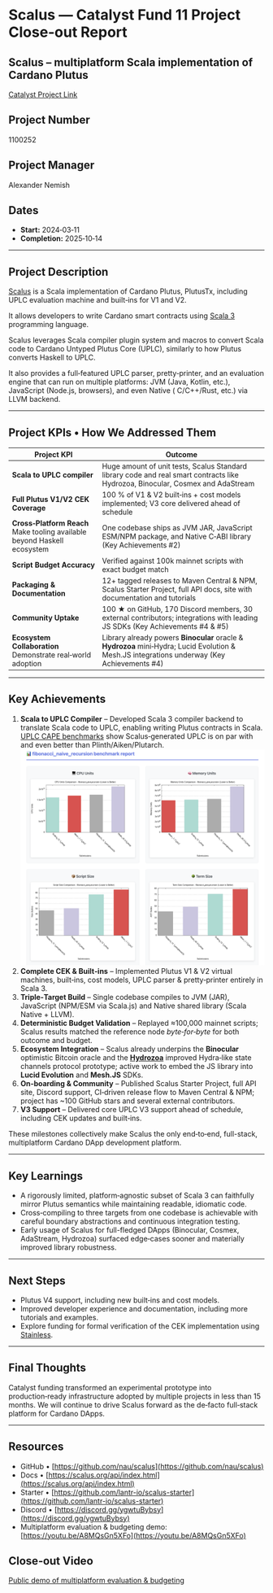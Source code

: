 # Scalus — Catalyst Fund 11 Project Close‑out Report

## Scalus – multiplatform Scala implementation of Cardano Plutus

[Catalyst Project Link](https://projectcatalyst.io/funds/11/cardano-open-developers/scalus-multiplatform-scala-implementation-of-cardano-plutus)

## Project Number

1100252

## Project Manager

Alexander Nemish

## Dates

* **Start:** 2024‑03‑11
* **Completion:** 2025‑10‑14

---

## Project Description

[Scalus](https://scalus.org) is a Scala implementation of Cardano Plutus, PlutusTx, including UPLC
evaluation machine and built‑ins for V1 and V2.

It allows developers to write Cardano smart contracts using [Scala 3](https://scala-lang.org/)
programming language.

Scalus leverages Scala compiler plugin system and macros to convert Scala code to Cardano Untyped
Plutus Core (UPLC), similarly to how Plutus converts Haskell to UPLC.

It also provides a full‑featured UPLC parser, pretty‑printer, and an evaluation engine that can run
on multiple platforms: JVM (Java, Kotlin, etc.), JavaScript (Node.js, browsers), and even Native (
C/C++/Rust, etc.) via LLVM backend.

---

## Project KPIs • How We Addressed Them

| Project KPI                                                                 | Outcome                                                                                                                                      |
|-----------------------------------------------------------------------------|----------------------------------------------------------------------------------------------------------------------------------------------|
| **Scala to UPLC compiler**                                                  | Huge amount of unit tests, Scalus Standard library code and real smart contracts like Hydrozoa, Binocular, Cosmex and AdaStream              |
| **Full Plutus V1/V2 CEK Coverage**                                          | 100 % of V1 & V2 built‑ins + cost models implemented; V3 core delivered ahead of schedule                                                    |
| **Cross‑Platform Reach**<br>Make tooling available beyond Haskell ecosystem | One codebase ships as JVM JAR, JavaScript ESM/NPM package, and Native C‑ABI library (Key Achievements #2)                                    |
| **Script Budget Accuracy**                                                  | Verified against 100k mainnet scripts with exact budget match                                                                                |
| **Packaging & Documentation**                                               | 12+ tagged releases to Maven Central & NPM, Scalus Starter Project, full API docs, site with documentation and tutorials                     |
| **Community Uptake**                                                        | 100 ★ on GitHub, 170 Discord members, 30 external contributors; integrations with leading JS SDKs (Key Achievements #4 & #5)                 |
| **Ecosystem Collaboration**<br>Demonstrate real‑world adoption              | Library already powers **Binocular** oracle & **Hydrozoa** mini‑Hydra; Lucid Evolution & Mesh.JS integrations underway (Key Achievements #4) |

---

## Key Achievements

1. **Scala to UPLC Compiler** – Developed Scala 3 compiler backend to translate Scala code
   to UPLC, enabling writing Plutus contracts in Scala.<br>
   [UPLC CAPE benchmarks](https://intersectmbo.github.io/UPLC-CAPE/benchmarks/fibonacci_naive_recursion.html)
   show Scalus‑generated UPLC is on par with and even better than Plinth/Aiken/Plutarch.
   ![cape](cape.png)
2. **Complete CEK & Built‑ins** – Implemented Plutus V1 & V2 virtual machines, built‑ins, cost
   models, UPLC parser & pretty‑printer entirely in Scala 3.
3. **Triple‑Target Build** – Single codebase compiles to JVM (JAR), JavaScript (NPM/ESM via
   Scala.js) and Native shared library (Scala Native + LLVM).
4. **Deterministic Budget Validation** – Replayed ≈100,000 mainnet scripts; Scalus results matched
   the reference node *byte‑for‑byte* for both outcome and budget.
5. **Ecosystem Integration** – Scalus already underpins the **Binocular** optimistic Bitcoin oracle
   and the [**Hydrozoa**](https://github.com/cardano-hydrozoa/hydrozoa) improved Hydra‑like state
   channels protocol prototype; active work to embed
   the JS library into **Lucid Evolution** and **Mesh.JS** SDKs.
6. **On‑boarding & Community** – Published Scalus Starter Project, full API site, Discord support,
   CI‑driven release flow to Maven Central & NPM; project has ~100 GitHub stars and several external
   contributors.
7. **V3 Support** – Delivered core UPLC V3 support ahead of schedule, including CEK updates and
   built‑ins.

These milestones collectively make Scalus the only end‑to‑end, full-stack, multiplatform Cardano
DApp development platform.

---

## Key Learnings

* A rigorously limited, platform‑agnostic subset of Scala 3 can faithfully mirror Plutus semantics
  while maintaining readable, idiomatic code.
* Cross‑compiling to three targets from one codebase is achievable with careful boundary
  abstractions and continuous integration testing.
* Early usage of Scalus for full-fledged DApps (Binocular, Cosmex, AdaStream, Hydrozoa) surfaced
  edge‑cases sooner and materially improved library robustness.

---

## Next Steps

* Plutus V4 support, including new built‑ins and cost models.
* Improved developer experience and documentation, including more tutorials and examples.
* Explore funding for formal verification of the CEK implementation
  using [Stainless](https://epfl-lara.github.io/stainless/intro.html).

---

## Final Thoughts

Catalyst funding transformed an experimental prototype into production‑ready infrastructure adopted
by multiple projects in less than 15 months. We will continue to drive Scalus forward as the
de‑facto full‑stack platform for Cardano DApps.

---

## Resources

* GitHub • [https://github.com/nau/scalus](https://github.com/nau/scalus)
* Docs • [https://scalus.org/api/index.html](https://scalus.org/api/index.html)
* Starter • [https://github.com/lantr-io/scalus-starter](https://github.com/lantr-io/scalus-starter)
* Discord • [https://discord.gg/ygwtuBybsy](https://discord.gg/ygwtuBybsy)
* Multiplatform evaluation & budgeting
  demo: [https://youtu.be/A8MQsGn5XFo](https://youtu.be/A8MQsGn5XFo)

## Close‑out Video

[Public demo of multiplatform evaluation &
budgeting]()
